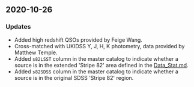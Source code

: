 ## 2020-10-26
### Updates
- Added high redshift QSOs provided by Feige Wang.
- Cross-matched with UKIDSS Y, J, H, K photometry, data provided by Matthew Temple.
- Added `s82LSST` column in the master catalog to indicate whether a source is in the extended 'Stripe 82' area defined in the [Data_Stat.md](./Data_Stat.md).
- Added `s82SDSS` column in the master catalog to indicate whether a source is in the original SDSS 'Stripe 82' region.